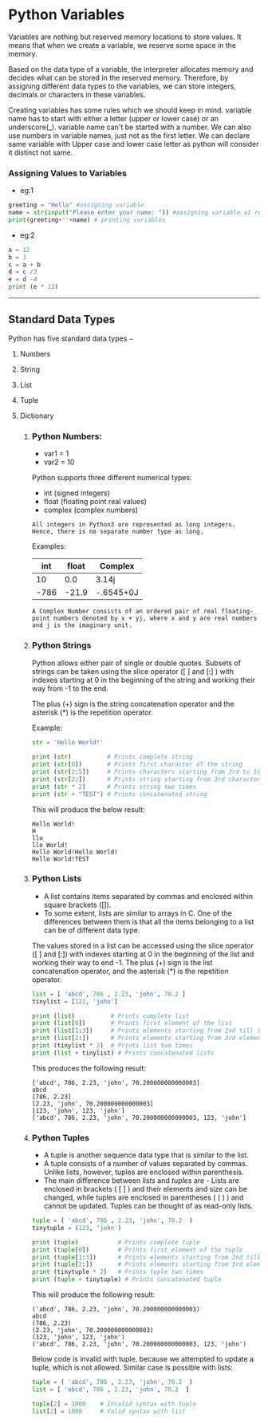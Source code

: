 # Python Variables

Variables are nothing but reserved memory locations to store values. It means that when we create a variable, we reserve some space in the memory.

Based on the data type of a variable, the interpreter allocates memory and decides what can be stored in the reserved memory. Therefore, by assigning different data types to the variables, we can store integers, decimals or characters in these variables.

Creating variables has some rules which we should keep in mind.
variable name  has to start with either a letter (upper or lower case) or an underscore(_).
variable name can't be started with a number.
We can also use numbers in variable names, just not as the first letter.
We can declare same variable with Upper case and lower case letter as python will consider it distinct not same.

### Assigning Values to Variables
* eg:1
```python
greeting = "Hello" #assigning variable
name = str(input("Please enter your name: ")) #assigning variable at runtime
print(greeting+''+name) # printing variables
```
* eg:2
```python
a = 12
b = 3
c = a + b
d = c /3
e = d -4
print (e * 12)
```
- - - -
## Standard Data Types
Python has five standard data types −
1. Numbers
2. String
3. List
4. Tuple
5. Dictionary

    1. ### Python Numbers:
        * var1 = 1
        * var2 = 10
        
        Python supports three different numerical types:
        * int (signed integers)
        * float (floating point real values)
        * complex (complex numbers)
        
       ```All integers in Python3 are represented as long integers. Hence, there is no separate number type as long.```
        
        Examples:
        
        int  | float | Complex
        ------------- | ------------- | -------------
        10  |    0.0     |  3.14j
        -786  | -21.9  |  -.6545+0J
        
        ```A Complex Number consists of an ordered pair of real floating-point numbers denoted by x + yj, where x and y are real numbers and j is the imaginary unit.```
             
    2. ### Python Strings
        Python allows either pair of single or double quotes. Subsets of strings can be taken using the slice operator ([ ] and [:] ) with indexes starting at 0 in the beginning of the string and working their way from -1 to the end.
        
        The plus (+) sign is the string concatenation operator and the asterisk (*) is the repetition operator.
        
        Example:
            
        ```python
        str = 'Hello World!'
             
        print (str)          # Prints complete string
        print (str[0])       # Prints first character of the string
        print (str[2:5])     # Prints characters starting from 3rd to 5th
        print (str[2:])      # Prints string starting from 3rd character
        print (str * 2)      # Prints string two times
        print (str + "TEST") # Prints concatenated string
        ```
             
        This will produce the below result:
        ```text
        Hello World!
        H
        llo
        llo World!
        Hello World!Hello World!
        Hello World!TEST
        ```
    3. ### Python Lists
        * A list contains items separated by commas and enclosed within square brackets ([]).
        * To some extent, lists are similar to arrays in C. One of the differences between them is that all the items belonging to a list can be of different data type.
        
        The values stored in a list can be accessed using the slice operator ([ ] and [:]) with indexes starting at 0 in the beginning of the list and working their way to end -1. The plus (+) sign is the list concatenation operator, and the asterisk (*) is the repetition operator.
        
        ```python
        list = [ 'abcd', 786 , 2.23, 'john', 70.2 ]
        tinylist = [123, 'john']
        
        print (list)          # Prints complete list
        print (list[0])       # Prints first element of the list
        print (list[1:3])     # Prints elements starting from 2nd till 3rd 
        print (list[2:])      # Prints elements starting from 3rd element
        print (tinylist * 2)  # Prints list two times
        print (list + tinylist) # Prints concatenated lists
        ```   
        This produces the following result:
        ```text
        ['abcd', 786, 2.23, 'john', 70.200000000000003]
        abcd
        [786, 2.23]
        [2.23, 'john', 70.200000000000003]
        [123, 'john', 123, 'john']
        ['abcd', 786, 2.23, 'john', 70.200000000000003, 123, 'john']
        ```
    3. ### Python Tuples
        * A tuple is another sequence data type that is similar to the list.
        * A tuple consists of a number of values separated by commas. Unlike lists, however, tuples are enclosed within parenthesis.
        * The main difference between _lists_ and _tuples_ are - Lists are enclosed in brackets ( [ ] ) and their elements and size can be changed, while tuples are enclosed in parentheses ( ( ) ) and cannot be updated. Tuples can be thought of as read-only lists.
        ```python
        tuple = ( 'abcd', 786 , 2.23, 'john', 70.2  )
        tinytuple = (123, 'john')
        
        print (tuple)           # Prints complete tuple
        print (tuple[0])        # Prints first element of the tuple
        print (tuple[1:3])      # Prints elements starting from 2nd till 3rd 
        print (tuple[2:])       # Prints elements starting from 3rd element
        print (tinytuple * 2)   # Prints tuple two times
        print (tuple + tinytuple) # Prints concatenated tuple
        ```
        This will produce the following result:
        ```text
        ('abcd', 786, 2.23, 'john', 70.200000000000003)
        abcd
        (786, 2.23)
        (2.23, 'john', 70.200000000000003)
        (123, 'john', 123, 'john')
        ('abcd', 786, 2.23, 'john', 70.200000000000003, 123, 'john')
        ```
        
        Below code is invalid with tuple, 
        because we attempted to update a tuple, 
        which is not allowed. Similar case is possible with lists:
        ```python
        tuple = ( 'abcd', 786 , 2.23, 'john', 70.2  )
        list = [ 'abcd', 786 , 2.23, 'john', 70.2  ]
 
        tuple[2] = 1000    # Invalid syntax with tuple
        list[2] = 1000     # Valid syntax with list
        ``` 
            
             
        